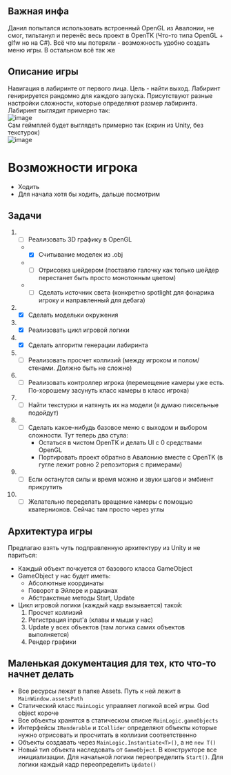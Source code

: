 ## Важная инфа
Данил попытался использовать встроенный OpenGL из Авалонии, не смог, тильтанул и перенёс весь проект в OpenTK (Что-то типа OpenGL + glfw но на C#). Всё что мы потеряли - возможность удобно создать меню игры. В остальном всё так же

## Описание игры
Навигация в лабиринте от первого лица. Цель - найти выход. Лабиринт генирируется рандомно для каждого запуска. Присутствуют разные настройки сложности, которые определяют размер лабиринта.<br> Лабиринт выглядит примерно так:
<br> ![image](https://github.com/user-attachments/assets/8515d752-9187-4904-85d0-aec06846c7bd)
<br> Сам геймплей будет выглядеть примерно так (скрин из Unity, без текстурок)
<br> ![image](https://github.com/user-attachments/assets/342f0594-c0bb-440c-83c6-3aa364992756)


# Возможности игрока
* Ходить
* Для начала хотя бы ходить, дальше посмотрим

## Задачи
1. - [ ] Реализовать 3D графику в OpenGL
   * - [x] Считывание моделек из .obj
   * - [ ] Отрисовка шейдером (поставлю галочку как только шейдер перестанет быть просто монотонным цветом)
   * - [ ] Сделать источник света (конкретно spotlight для фонарика игроку и направленный для дебага) 
2. - [x] Сделать модельки окружения
3. - [x] Реализовать цикл игровой логики
4. - [x] Сделать алгоритм генерации лабиринта
5. - [ ] Реализовать просчет коллизий (между игроком и полом/стенами. Должно быть не сложно)
6. - [ ] Реализовать контроллер игрока (перемещение камеры уже есть. По-хорошему засунуть класс камеры в класс игрока)
7. - [ ] Найти текстурки и натянуть их на модели (я думаю пиксельные подойдут)
8. - [ ] Сделать какое-нибудь базовое меню с выходом и выбором сложности. Тут теперь два стула:
        * Остаться в чистом OpenTK и делать UI с 0 средствами OpenGL
        * Портировать проект обратно в Авалонию вместе с OpenTK (в гугле лежит ровно 2 репозитория с примерами)
9. - [ ] Если останутся силы и время можно и звуки шагов и эмбиент прикрутить
10. - [ ] Желательно переделать вращение камеры с помощью кватернионов. Сейчас там просто через углы 

## Архитектура игры
Предлагаю взять чуть подправленную архитектуру из Unity и не париться:<br>
* Каждый объект почкуется от базового класса GameObject
* GameObject у нас будет иметь:
    * Абсолютные координаты
    * Поворот в Эйлере и радианах
    * Абстракстные методы Start, Update
* Цикл игровой логики (каждый кадр вызывается) такой:
    1. Просчет коллизий
    2. Регистрация input'а (клавы и мыши у нас)
    3. Update у всех объектов (там логика самих объектов выполняется)
    4. Рендер графики

## Маленькая документация для тех, кто что-то начнет делать
* Все ресурсы лежат в папке Assets. Путь к ней лежит в `MainWindow.assetsPath`
* Статический класс `MainLogic` управляет логикой всей игры. God object короче
* Все объекты хранятся в статическом списке `MainLogic.gameObjects`
* Интерфейсы `IRenderable` и `ICollider` определяют объекты которые нужно отрисовать и просчитать в коллизии соответственно
* Объекты создавать через `MainLogic.Instantiate<T>()`, а не `new T()`
* Новый тип объекта наследовать от `GameObject`. В конструкторе все инициализации. Для начальной логики переопределить `Start()`. Для логики каждый кадр переопределить `Update()`
